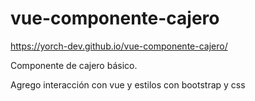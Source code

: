 # vue-componente-cajero
https://yorch-dev.github.io/vue-componente-cajero/

Componente de cajero básico.

Agrego interacción con vue y estilos con bootstrap y css
